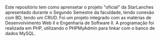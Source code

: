 Este repositório tem como aprensetar o projeto "oficial" da StarLanches apresentado durante o Segundo Semestre da faculdade, tendo conexão com BD, tendo um CRUD. Foi um projeto integrado com as matérias de Desenvolvimento Web II e Engenharia de Software II.
A programação foi realizada em PHP, utilizando o PHPMyAdmin para linkar com o banco de dados MySQL.